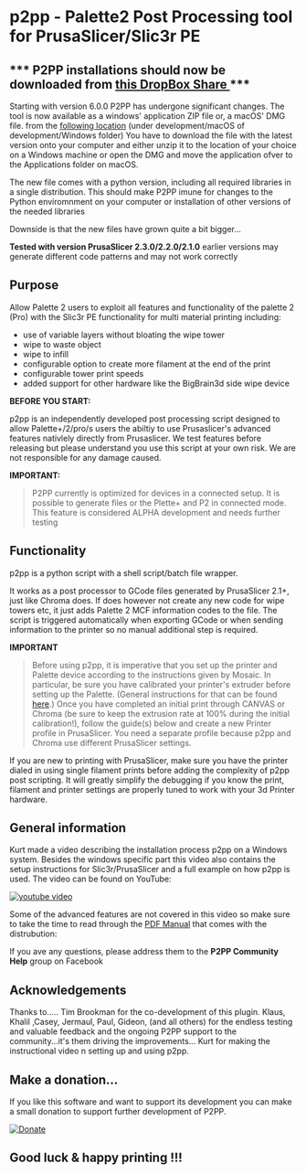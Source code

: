 

# p2pp - **Palette2 Post Processing tool for PrusaSlicer/Slic3r PE**

## *** P2PP installations should now be downloaded from [this DropBox Share ](https://www.dropbox.com/sh/q0vhg6u90a8wbox/AAB2jEGWGZBYlqXnTCLkojCla?dl=0) ***

Starting with version 6.0.0 P2PP has undergone significant changes.  The tool is now available as a windows' application ZIP file or, a macOS' DMG file. from the [following location](https://www.dropbox.com/sh/q0vhg6u90a8wbox/AAB2jEGWGZBYlqXnTCLkojCla?dl=0) (under development/macOS of development/Windows folder)
You have to download the file with the latest version onto your computer and either unzip it to the location of your choice on a Windows machine or open the DMG and move the application ofver to the Applications folder on macOS.

The new file comes with a python version, including all required libraries in a single distribution.   This should make P2PP imune for changes to the Python enviromnment on your computer or installation of other versions of the needed libraries

Downside is that the new files have grown quite a bit bigger...



**Tested with version PrusaSlicer 2.3.0/2.2.0/2.1.0**
earlier versions may generate different code patterns and may not work correctly

## Purpose

Allow Palette 2 users to exploit all features and functionality of the palette 2 (Pro) with the Slic3r PE functionality for multi material printing including:

- use of variable layers without bloating the wipe tower
- wipe to waste object
- wipe to infill
- configurable option to create more filament at the end of the print 
- configurable tower print speeds
- added support for other hardware like the BigBrain3d side wipe device


**BEFORE YOU START:**

p2pp is an independently developed post processing script designed to allow Palette+/2/pro/s users the abiltiy to use Prusaslicer's advanced features nativlely directly from Prusaslicer. We test features before releasing but please understand you use this script at your own risk. We are not responsible for any damage caused.

**IMPORTANT:**
> P2PP currently is optimized for devices in a connected setup.  It is possible to generate files or the Plette+ and P2 in connected mode.  
This feature is considered ALPHA development and needs further testing


## Functionality

p2pp is a python script with a shell script/batch file wrapper.

It works as a post processor to GCode files generated by PrusaSlicer 2.1+, just like Chroma does.   If does however not create any new code for wipe towers etc, it just adds Palette 2 MCF information codes to the file.  The script is triggered automatically when exporting GCode or when sending information to the printer so no manual additional step is required.  

**IMPORTANT**
> Before using p2pp, it is imperative that you set up the printer and Palette device according to the
instructions given by Mosaic. In particular, be sure you have calibrated your printer's extruder before setting
up the Palette.
(General instructions for that can be found [here](https://all3dp.com/2/extruder-calibration-6-easy-steps-2).)
Once you have completed an initial print through CANVAS or Chroma (be sure to keep the extrusion rate at 100% 
during the initial calibration!), follow the guide(s) below and create a new 
Printer profile in PrusaSlicer. You need a separate profile because
p2pp and Chroma use different PrusaSlicer settings.

If you are new to printing with PrusaSlicer, make sure you have the printer dialed in using single filament prints before
adding the complexity of p2pp post scripting.   It will greatly simplify the debugging if you know the print, filament and printer
settings are properly tuned to work with your 3d Printer hardware.

## General information

Kurt made a video describing the installation process p2pp on a Windows system.  Besides the windows specific part this video also contains the 
setup instructions for Slic3r/PrusaSlicer and a full example on how p2pp is used.   The video can be found on YouTube:

[![youtube video](https://img.youtube.com/vi/JuTdq-IlRj4/0.jpg)](https://www.youtube.com/watch?v=JuTdq-IlRj4&t=1s "P2PP Installation and Configuration")

Some of the advanced features are not covered in this video so make sure to take the time to read through the [PDF Manual](https://github.com/tomvandeneede/p2pp/blob/dev/docs/P2PP%20user%20manual.pdf) that comes with the distrubution:

If you ave any questions, please address them to the **P2PP Community Help** group on Facebook

## Acknowledgements

Thanks to.....
Tim Brookman for the co-development of this plugin.
Klaus, Khalil ,Casey, Jermaul, Paul, Gideon,   (and all others) for the endless testing and valuable feedback and the ongoing P2PP support to the community...it's them driving the improvements...
Kurt for making the instructional video n setting up and using p2pp.

## Make a donation...

If you like this software and want to support its development you can make a small donation to support further development of P2PP.

[![Donate](https://img.shields.io/badge/Donate-PayPal-green.svg)](https://www.paypal.com/cgi-bin/webscr?cmd=_donations&business=t.vandeneede@pandora.be&lc=EU&item_name=Donation+to+P2PP+Developer&no_note=0&cn=&currency_code=EUR&bn=PP-DonationsBF:btn_donateCC_LG.gif:NonHosted)



## **Good luck & happy printing !!!**





